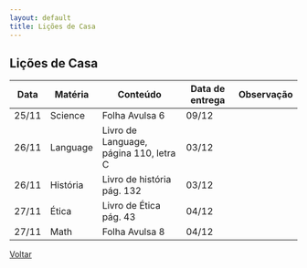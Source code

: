 ```yaml
---
layout: default
title: Lições de Casa
---
```


## Lições de Casa

Data|Matéria|Conteúdo|Data de entrega|Observação
---|---|---|---|---
25/11|Science|Folha Avulsa 6|09/12|
26/11|Language|Livro de Language, página 110, letra C|03/12|
26/11|História|Livro de história pág. 132|03/12|
27/11|Ética|Livro de Ética pág. 43|04/12|
27/11|Math|Folha Avulsa 8|04/12|

[Voltar](../)
